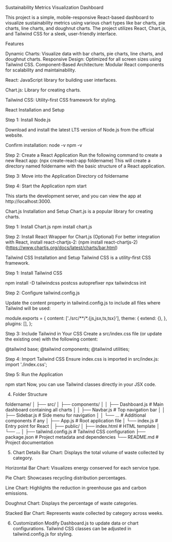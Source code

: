 Sustainability Metrics Visualization Dashboard

This project is a simple, mobile-responsive React-based dashboard to visualize sustainability metrics using various chart types like bar charts, pie charts, line charts, and doughnut charts. The project utilizes React, Chart.js, and Tailwind CSS for a sleek, user-friendly interface.


Features

Dynamic Charts: Visualize data with bar charts, pie charts, line charts, and doughnut charts.
Responsive Design: Optimized for all screen sizes using Tailwind CSS.
Component-Based Architecture: Modular React components for scalability and maintainability.


React: JavaScript library for building user interfaces.

Chart.js: Library for creating charts.

Tailwind CSS: Utility-first CSS framework for styling.


React Installation and Setup

Step 1: Install Node.js

Download and install the latest LTS version of Node.js from the official website.

Confirm installation:
node -v
npm -v

Step 2: Create a React Application
Run the following command to create a new React app:
(npx create-react-app foldername)
This will create a directory named foldername with the basic structure of a React application.

Step 3: Move into the Application Directory
cd foldername

Step 4: Start the Application
npm start

This starts the development server, and you can view the app at http://localhost:3000.


Chart.js Installation and Setup
Chart.js is a popular library for creating charts.

Step 1: Install Chart.js
npm install chart.js


Step 2: Install React Wrapper for Chart.js (Optional)
For better integration with React, install react-chartjs-2:
(npm install react-chartjs-2)
(https://www.chartjs.org/docs/latest/charts/bar.html)



Tailwind CSS Installation and Setup
Tailwind CSS is a utility-first CSS framework.

Step 1: Install Tailwind CSS

npm install -D tailwindcss postcss autoprefixer
npx tailwindcss init

Step 2: Configure tailwind.config.js

Update the content property in tailwind.config.js to include all files where Tailwind will be used:

module.exports = {
  content: ['./src/**/*.{js,jsx,ts,tsx}'],
  theme: {
    extend: {},
  },
  plugins: [],
};


Step 3: Include Tailwind in Your CSS
Create a src/index.css file (or update the existing one) with the following content:

@tailwind base;
@tailwind components;
@tailwind utilities;


Step 4: Import Tailwind CSS
Ensure index.css is imported in src/index.js:
import './index.css';

Step 5: Run the Application

npm start
Now, you can use Tailwind classes directly in your JSX code.


4. Folder Structure

foldername/
│
├── src/
│   ├── components/
│   │   ├── Dashboard.js       # Main dashboard containing all charts
│   │   ├── Navbar.js          # Top navigation bar
│   │   ├── Sidebar.js         # Side menu for navigation
│   │   └── ...                # Additional components if any
│   ├── App.js                 # Root application file
│   └── index.js               # Entry point for React
│
├── public/
│   ├── index.html             # HTML template
│   └── ...
│
├── tailwind.config.js         # Tailwind CSS configuration
├── package.json               # Project metadata and dependencies
└── README.md                  # Project documentation


5. Chart Details
Bar Chart: Displays the total volume of waste collected by category.

Horizontal Bar Chart: Visualizes energy conserved for each service type.

Pie Chart: Showcases recycling distribution percentages.

Line Chart: Highlights the reduction in greenhouse gas and carbon emissions.

Doughnut Chart: Displays the percentage of waste categories.

Stacked Bar Chart: Represents waste collected by category across weeks.


6. Customization
Modify Dashboard.js to update data or chart configurations.
Tailwind CSS classes can be adjusted in tailwind.config.js for styling.
